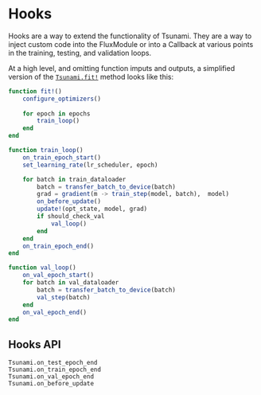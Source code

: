 # Hooks 

Hooks are a way to extend the functionality of Tsunami. They are a way to inject custom code into the FluxModule or
into a Callback at various points in the training, testing, and validation loops.

At a high level, and omitting function imputs and outputs, a simplified version of the [`Tsunami.fit!`](@ref) method looks like this:

```julia
function fit!()
    configure_optimizers()
    
    for epoch in epochs
        train_loop()
    end
end

function train_loop()
    on_train_epoch_start()
    set_learning_rate(lr_scheduler, epoch)

    for batch in train_dataloader
        batch = transfer_batch_to_device(batch)
        grad = gradient(m -> train_step(model, batch),  model)
        on_before_update()
        update!(opt_state, model, grad)
        if should_check_val
            val_loop()
        end
    end
    on_train_epoch_end()
end

function val_loop()
    on_val_epoch_start()
    for batch in val_dataloader
        batch = transfer_batch_to_device(batch)
        val_step(batch)
    end
    on_val_epoch_end()
end
```

## Hooks API

```@docs
Tsunami.on_test_epoch_end
Tsunami.on_train_epoch_end
Tsunami.on_val_epoch_end
Tsunami.on_before_update
```
